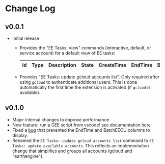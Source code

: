 # Change Log

## v0.0.1

- Initial release
    - Provides the "EE Tasks: view" commands (interactive, default, or service account) for a default view of EE tasks:

        | Id | Type | Description | State | CreateTime | EndTime | BatchEECU |  
        | --- | --- | --- | --- | --- | --- | --- |  

    - Provides "EE Tasks: update gcloud accounts list". Only required after using `gcloud` to authenticate additional users. This is done automatically the first time the extension is activated (if `gcloud` is available). 

## v0.1.0

- Major internal changes to improve performance
- New feature: run a GEE script from vscode! see documentation [here](https://github.com/gee-community/eetasks/blob/main/docs/runGEEscripts.md)
- Fixed a [bug](https://github.com/gee-community/eetasks/issues/1) that prevented the EndTime and BatchEECU columns to display. 
- Renamed the `EE Tasks: update gcloud accounts list` command to `EE Tasks: update available accounts`. This reflects an implementation change that simplifies and groups all accounts (gcloud and "earthengine").  